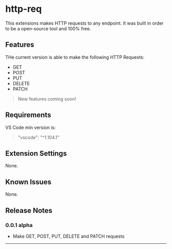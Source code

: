 # http-req

This extensions makes HTTP requests to any endpoint. It was built in order to be a open-source tool and 100% free.

## Features
THe current version is able to make the following HTTP Requests:
- GET
- POST
- PUT
- DELETE
- PATCH

> New features coming soon!

## Requirements
VS Code min version is:
> "vscode": "^1.104.1"

## Extension Settings

None.

## Known Issues

None.

## Release Notes

### 0.0.1 alpha
- Make GET, POST, PUT, DELETE and PATCH requests

---

